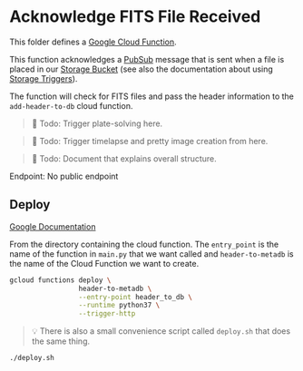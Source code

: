 Acknowledge FITS File Received
==============================

This folder defines a [Google Cloud Function](https://cloud.google.com/functions/).

This function acknowledges a [PubSub](https://cloud.google.com/pubsub/) message
that is sent when a file is placed in our [Storage Bucket](https://cloud.google.com/storage/) 
(see also the documentation about using [Storage Triggers](https://cloud.google.com/functions/docs/calling/storage)).

The function will check for FITS files and pass the header information to
the `add-header-to-db` cloud function.

> :memo: Todo: Trigger plate-solving here.

> :memo: Todo: Trigger timelapse and pretty image creation from here.

> :memo: Todo: Document that explains overall structure.

Endpoint: No public endpoint


Deploy
------

[Google Documentation](https://cloud.google.com/functions/docs/deploying/filesystem)

From the directory containing the cloud function. The `entry_point` is the
name of the function in `main.py` that we want called and `header-to-metadb`
is the name of the Cloud Function we want to create.

```bash
gcloud functions deploy \
                 header-to-metadb \
                 --entry-point header_to_db \
                 --runtime python37 \
                 --trigger-http
```

> :bulb: There is also a small convenience script called `deploy.sh` that
does the same thing. 
```bash
./deploy.sh
```